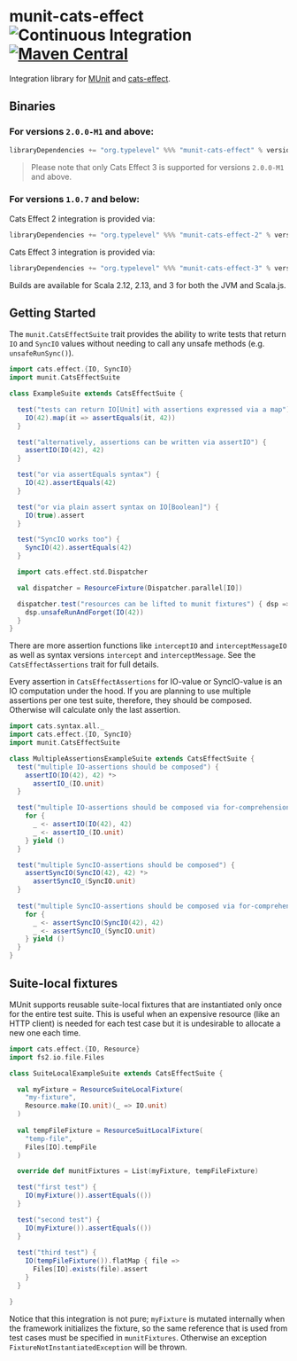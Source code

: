 # munit-cats-effect ![Continuous Integration](https://github.com/typelevel/munit-cats-effect/workflows/Continuous%20Integration/badge.svg) [![Maven Central](https://img.shields.io/github/v/release/typelevel/munit-cats-effect?display_name=tag)](https://img.shields.io/github/v/release/typelevel/munit-cats-effect?display_name=tag)

Integration library for [MUnit](https://scalameta.org/munit/) and [cats-effect](https://github.com/typelevel/cats-effect/).

## Binaries

### For versions `2.0.0-M1` and above:

```scala
libraryDependencies += "org.typelevel" %%% "munit-cats-effect" % version % "test"
```

> Please note that only Cats Effect 3 is supported for versions `2.0.0-M1` and above.

### For versions `1.0.7` and below:

Cats Effect 2 integration is provided via:

```scala
libraryDependencies += "org.typelevel" %%% "munit-cats-effect-2" % version % "test"
```

Cats Effect 3 integration is provided via:

```scala
libraryDependencies += "org.typelevel" %%% "munit-cats-effect-3" % version % "test"
```

Builds are available for Scala 2.12, 2.13, and 3 for both the JVM and Scala.js.

## Getting Started

The `munit.CatsEffectSuite` trait provides the ability to write tests that return `IO` and `SyncIO` values without needing to call any unsafe methods (e.g. `unsafeRunSync()`).

```scala
import cats.effect.{IO, SyncIO}
import munit.CatsEffectSuite

class ExampleSuite extends CatsEffectSuite {

  test("tests can return IO[Unit] with assertions expressed via a map") {
    IO(42).map(it => assertEquals(it, 42))
  }

  test("alternatively, assertions can be written via assertIO") {
    assertIO(IO(42), 42)
  }

  test("or via assertEquals syntax") {
    IO(42).assertEquals(42)
  }

  test("or via plain assert syntax on IO[Boolean]") {
    IO(true).assert
  }

  test("SyncIO works too") {
    SyncIO(42).assertEquals(42)
  }

  import cats.effect.std.Dispatcher

  val dispatcher = ResourceFixture(Dispatcher.parallel[IO])

  dispatcher.test("resources can be lifted to munit fixtures") { dsp =>
    dsp.unsafeRunAndForget(IO(42))
  }
}
```

There are more assertion functions like `interceptIO` and `interceptMessageIO` as well as syntax versions `intercept` and `interceptMessage`. See the `CatsEffectAssertions` trait for full details.

Every assertion in `CatsEffectAssertions` for IO-value or SyncIO-value is an IO computation under the hood. If you are planning to use multiple assertions per one test suite, therefore, they should be composed. Otherwise will calculate only the last assertion.

```scala
import cats.syntax.all._
import cats.effect.{IO, SyncIO}
import munit.CatsEffectSuite

class MultipleAssertionsExampleSuite extends CatsEffectSuite {
  test("multiple IO-assertions should be composed") {
    assertIO(IO(42), 42) *>
      assertIO_(IO.unit)
  }

  test("multiple IO-assertions should be composed via for-comprehension") {
    for {
      _ <- assertIO(IO(42), 42)
      _ <- assertIO_(IO.unit)
    } yield ()       
  }

  test("multiple SyncIO-assertions should be composed") {
    assertSyncIO(SyncIO(42), 42) *>
      assertSyncIO_(SyncIO.unit)
  }
    
  test("multiple SyncIO-assertions should be composed via for-comprehension") {
    for {
      _ <- assertSyncIO(SyncIO(42), 42)
      _ <- assertSyncIO_(SyncIO.unit)
    } yield ()       
  }
}
```

## Suite-local fixtures

MUnit supports reusable suite-local fixtures that are instantiated only once for the entire test suite. This is useful when an expensive resource (like an HTTP client) is needed for each test case but it is undesirable to allocate a new one each time.

```scala
import cats.effect.{IO, Resource}
import fs2.io.file.Files

class SuiteLocalExampleSuite extends CatsEffectSuite {

  val myFixture = ResourceSuiteLocalFixture(
    "my-fixture",
    Resource.make(IO.unit)(_ => IO.unit)
  )
  
  val tempFileFixture = ResourceSuitLocalFixture(
    "temp-file",
    Files[IO].tempFile
  )

  override def munitFixtures = List(myFixture, tempFileFixture)

  test("first test") {
    IO(myFixture()).assertEquals(())
  }

  test("second test") {
    IO(myFixture()).assertEquals(())
  }
  
  test("third test") {
    IO(tempFileFixture()).flatMap { file =>
      Files[IO].exists(file).assert
    }
  }

}
```

Notice that this integration is not pure; `myFixture` is mutated internally when the framework initializes the fixture, so the same reference that is used from test cases must be specified in `munitFixtures`. Otherwise an exception `FixtureNotInstantiatedException` will be thrown.
